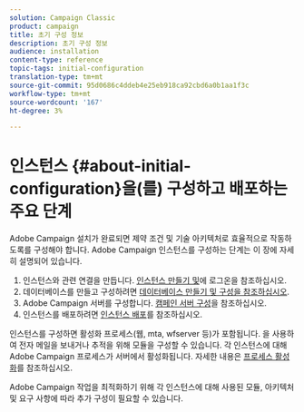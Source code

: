 ```yaml
---
solution: Campaign Classic
product: campaign
title: 초기 구성 정보
description: 초기 구성 정보
audience: installation
content-type: reference
topic-tags: initial-configuration
translation-type: tm+mt
source-git-commit: 95d0686c4ddeb4e25eb918ca92cbd6a0b1aa1f3c
workflow-type: tm+mt
source-wordcount: '167'
ht-degree: 3%

---
```



# 인스턴스 {#about-initial-configuration}을(를) 구성하고 배포하는 주요 단계

Adobe Campaign 설치가 완료되면 제약 조건 및 기술 아키텍처로 효율적으로 작동하도록를 구성해야 합니다. Adobe Campaign 인스턴스를 구성하는 단계는 이 장에 자세히 설명되어 있습니다.

1. 인스턴스와 관련 연결을 만듭니다. [인스턴스 만들기 및](../../installation/using/creating-an-instance-and-logging-on.md)에 로그온을 참조하십시오.
1. 데이터베이스를 만들고 구성하려면 [데이터베이스 만들기 및 구성을 참조하십시오](../../installation/using/creating-and-configuring-the-database.md).
1. Adobe Campaign 서버를 구성합니다. [캠페인 서버 구성](../../installation/using/campaign-server-configuration.md)을 참조하십시오.
1. 인스턴스를 배포하려면 [인스턴스 배포](../../installation/using/deploying-an-instance.md)를 참조하십시오.

인스턴스를 구성하면 활성화 프로세스(웹, mta, wfserver 등)가 포함됩니다. 을 사용하여 전자 메일을 보내거나 추적을 위해 모듈을 구성할 수 있습니다. 각 인스턴스에 대해 Adobe Campaign 프로세스가 서버에서 활성화됩니다. 자세한 내용은 [프로세스 활성화](../../installation/using/campaign-server-configuration.md#enabling-processes)를 참조하십시오.

Adobe Campaign 작업을 최적화하기 위해 각 인스턴스에 대해 사용된 모듈, 아키텍처 및 요구 사항에 따라 추가 구성이 필요할 수 있습니다.
